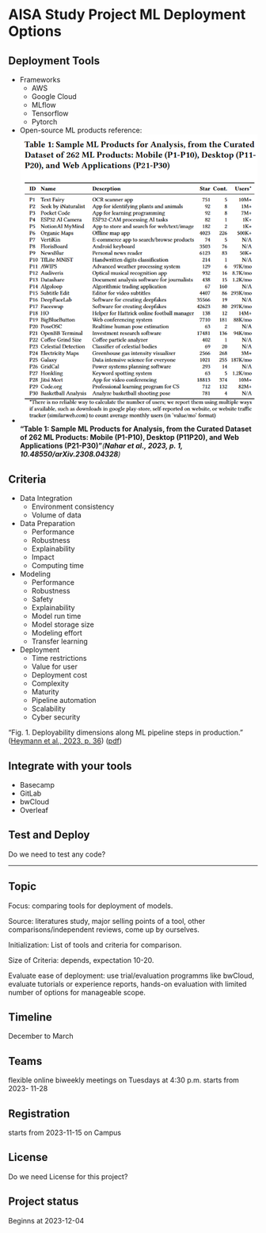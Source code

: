 # AISA Study Project ML Deployment Options

## Deployment Tools

* Frameworks
  * AWS
  * Google Cloud
  * MLflow
  * Tensorflow
  * Pytorch
* Open-source ML products reference:
* ![1700749932745](image/README/1700749932745.png)**“Table 1: Sample ML Products for Analysis, from the Curated Dataset of 262 ML Products: Mobile (P1-P10), Desktop (P11P20), and Web Applications (P21-P30)”***(**Nahar et al., 2023, p. 1, 10.48550/arXiv.2308.04328**)*

## Criteria

* Data Integration
  * Environment consistency
  * Volume of data
* Data Preparation
  * Performance
  * Robustness
  * Explainability
  * Impact
  * Computing time
* Modeling
  * Performance
  * Robustness
  * Safety
  * Explainability
  * Model run time
  * Model storage size
  * Modeling effort
  * Transfer learning
* Deployment
  * Time restrictions
  * Value for user
  * Deployment cost
  * Complexity
  * Maturity
  * Pipeline automation
  * Scalability
  * Cyber security

“Fig. 1. Deployability dimensions along ML pipeline steps in production.” ([Heymann et al., 2023, p. 36](zotero://select/groups/5281887/items/WMMAXYY4)) ([pdf](zotero://open-pdf/groups/5281887/items/VWGB29WY?page=5&annotation=QLL9STVH))

## Integrate with your tools

- Basecamp
- GitLab
- bwCloud
- Overleaf

## Test and Deploy

Do we need to test any code?

---

## Topic

Focus: comparing tools for deployment of models.

Source: literatures study, major selling points of a tool, other comparisons/independent reviews, come up by ourselves.

Initialization: List of tools and criteria for comparison.

Size of Criteria: depends, expectation 10-20.

Evaluate ease of deployment: use trial/evaluation programms like bwCloud, evaluate tutorials or experience reports, hands-on evaluation with limited number of options for manageable scope.

## Timeline

December to March

## Teams

flexible online biweekly meetings on Tuesdays at 4:30 p.m. starts from 2023-
11-28

## Registration

starts from 2023-11-15 on Campus

## License

Do we need License for this project?

## Project status

Beginns at 2023-12-04

